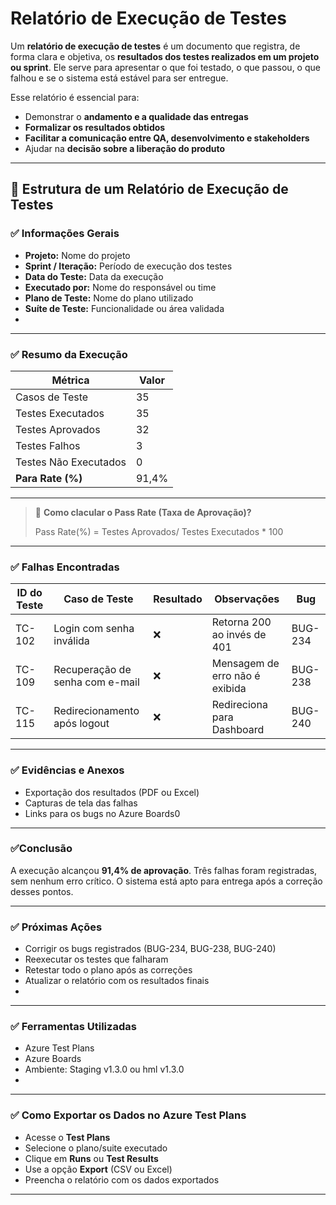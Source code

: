 # Relatório de Execução de Testes

Um **relatório de execução de testes** é um documento que registra, de forma clara e objetiva, os **resultados dos testes realizados em um projeto ou sprint**. Ele serve para apresentar o que foi testado, o que passou, o que falhou e se o sistema está estável para ser entregue.

Esse relatório é essencial para:

- Demonstrar o **andamento e a qualidade das entregas**
- **Formalizar os resultados obtidos**
- **Facilitar a comunicação entre QA, desenvolvimento e stakeholders**
- Ajudar na **decisão sobre a liberação do produto**

---

## 📌 Estrutura de um Relatório de Execução de Testes

### ✅ Informações Gerais

- **Projeto:** Nome do projeto
- **Sprint / Iteração:** Período de execução dos testes
- **Data do Teste:** Data da execução
- **Executado por:** Nome do responsável ou time
- **Plano de Teste:** Nome do plano utilizado
- **Suíte de Teste:** Funcionalidade ou área validada
- 

---

### ✅ Resumo da Execução

| **Métrica** | **Valor** |
| --- | --- |
| Casos de Teste | 35 |
| Testes Executados | 35 |
| Testes Aprovados | 32 |
| Testes Falhos | 3 |
| Testes Não Executados | 0 |
| **Para Rate (%)** | 91,4% |

---

> 📌 **Como clacular o Pass Rate (Taxa de Aprovação)?**
> 
> 
> Pass Rate(%) = Testes Aprovados/ Testes Executados * 100
> 

---

### ✅ Falhas Encontradas

| **ID do Teste** | **Caso de Teste** | **Resultado** | **Observações** | Bug |
| --- | --- | --- | --- | --- |
| TC-102 | Login com senha inválida | ❌ | Retorna 200 ao invés de 401 | BUG-234 |
| TC-109 | Recuperação de senha com e-mail | ❌ | Mensagem de erro não é exibida | BUG-238 |
| TC-115 | Redirecionamento após logout | ❌ | Redireciona para Dashboard | BUG-240 |

---

### ✅ Evidências e Anexos

- Exportação dos resultados (PDF ou Excel)
- Capturas de tela das falhas
- Links para os bugs no Azure Boards0

---

### ✅Conclusão

A execução alcançou **91,4% de aprovação**. Três falhas foram registradas, sem nenhum erro crítico. O sistema está apto para entrega após a correção desses pontos.

---

### ✅ Próximas Ações

- Corrigir os bugs registrados (BUG-234, BUG-238, BUG-240)
- Reexecutar os testes que falharam
- Retestar todo o plano após as correções
- Atualizar o relatório com os resultados finais
- 

---

### ✅ Ferramentas Utilizadas

- Azure Test Plans
- Azure Boards
- Ambiente: Staging v1.3.0 ou hml v1.3.0
- 

---

### ✅ Como Exportar os Dados no Azure Test Plans

- Acesse o **Test Plans**
- Selecione o plano/suite executado
- Clique em **Runs** ou **Test Results**
- Use a opção **Export** (CSV ou Excel)
- Preencha o relatório com os dados exportados

---